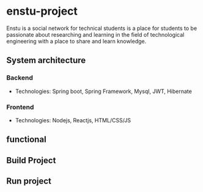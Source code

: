 # enstu-project

Enstu is a social network for technical students is a place for students to be passionate about researching and learning in the field of technological engineering with a place to share and learn knowledge.

## System architecture

### Backend

- Technologies: Spring boot, Spring Framework, Mysql, JWT, Hibernate

### Frontend

- Technologies: Nodejs, Reactjs, HTML/CSS/JS

## functional

## Build Project

## Run project
